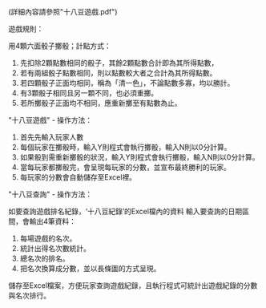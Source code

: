 (詳細內容請參照"十八豆遊戲.pdf")  

遊戲規則：  

用4顆六面骰子擲骰；計點方式：
1.	先扣除2顆點數相同的骰子，其餘2顆點數合計即為其所得點數，
2.	若有兩組骰子點數相同，則以點數較大者之合計為其所得點數。
3.	若四顆骰子正面均相同，稱為「清一色」，不論點數多寡，均以勝計。
4.	有3顆骰子相同且另一顆不同，也必須重擲。
5.	若所擲骰子正面均不相同，應重新擲至有點數為止。


"十八豆遊戲" - 操作方法：
1.	首先先輸入玩家人數
2.	每個玩家在擲骰時，輸入Y則程式會執行擲骰，輸入N則以0分計算。
3.	如果骰到需重新擲骰的狀況，輸入Y則程式會執行擲骰，輸入N則以0分計算。
4.	當每玩家都擲骰完，會呈現每玩家的分數，並宣布最終勝利的玩家。
5.	每玩家的分數會自動儲存至Excel裡。


"十八豆查詢" - 操作方法：  

如要查詢遊戲排名紀錄，‘十八豆紀錄’的Excel檔內的資料
輸入要查詢的日期區間，會輸出4筆資料：
1.	每場遊戲的名次。
2.	統計出得名次數統計。
3.	總名次的排名。
4.	把名次換算成分數，並以長條圖的方式呈現。  

儲存至Excel檔案，方便玩家查詢遊戲紀錄，且執行程式可統計出遊戲紀錄的分數與名次排行。
